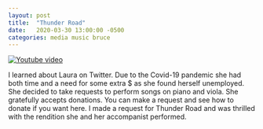 ```yaml
---
layout: post
title:  "Thunder Road"
date:   2020-03-30 13:00:00 -0500
categories: media music bruce
---
```


[![Youtube video](http://img.youtube.com/vi/9KPMkKOWgVs/0.jpg)](http://www.youtube.com/watch?v=9KPMkKOWgVs )

I learned about Laura on Twitter. Due to the Covid-19 pandemic she had both time and a need for some extra $ as she found herself unemployed. She decided to take requests to perform songs on piano and viola. She gratefully accepts donations. You can make a request and see how to donate if you want here. I made a request for Thunder Road and was thrilled with the rendition she and her accompanist performed.

